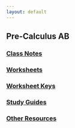 ```yaml
---
layout: default
---
```


## Pre-Calculus AB


### [Class Notes](./notes/index.html)
### [Worksheets](./ws/index.html)
### [Worksheet Keys](./wskeys/index.html)
### [Study Guides](./guides/index.html)
### [Other Resources](./resouces/index.html)

